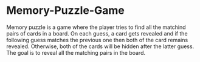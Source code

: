 # Memory-Puzzle-Game

Memory puzzle is a game where the player tries to find all the matchind pairs of cards in a board. On each guess, a card gets revealed and if the following guess matches the previous one then both of the card remains revealed. Otherwise, both of the cards will be hidden after the latter guess. The goal is to reveal all the matching pairs in the board.
